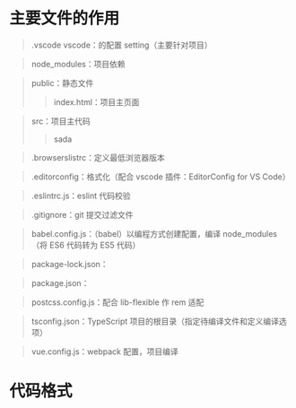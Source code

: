 # 主要文件的作用

> .vscode vscode：的配置 setting（主要针对项目）

> node_modules：项目依赖

> public：静态文件
>
> > index.html：项目主页面

> src：项目主代码
>
> > sada

> .browserslistrc：定义最低浏览器版本

> .editorconfig：格式化（配合 vscode 插件：EditorConfig for VS Code）

> .eslintrc.js：eslint 代码校验

> .gitignore：git 提交过滤文件

> babel.config.js：（babel）以编程方式创建配置，编译 node_modules（将 ES6 代码转为 ES5 代码）

> package-lock.json：

> package.json：

> postcss.config.js：配合 lib-flexible 作 rem 适配

> tsconfig.json：TypeScript 项目的根目录（指定待编译文件和定义编译选项）

> vue.config.js：webpack 配置，项目编译

# 代码格式

<template></template>

<script lang="ts">
  import { defineComponent } from "vue";
  export default defineComponent({
    name: "",
    props:{ },
    components:{ },
    setup() {
      // 全局 this
      const internalInstance: any = getCurrentInstance();
      const _this = internalInstance.appContext.config.globalProperties;

      // 当前setup的return = internalInstance.setupState
      const internalInstance: any = getCurrentInstance();

      // router
      const router = useRouter();

      // 表单校验规则
      // 变量：data

      // $ref

      // VUEX：store

      // 监听：watch

      // 方法：methods

      // 生命周期

      // 抛出
      return { };
    },
  });
</script>

<style lang="scss" scoped></style>
